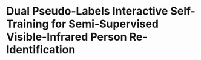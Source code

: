 # Dual Pseudo-Labels Interactive Self-Training for Semi-Supervised Visible-Infrared Person Re-Identification
